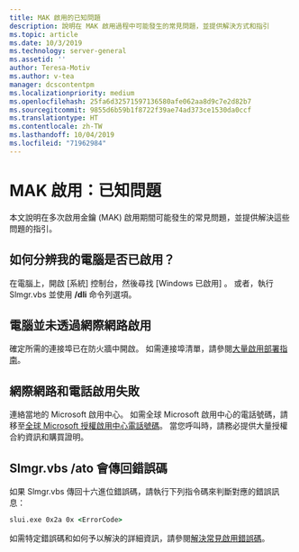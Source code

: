 ```yaml
---
title: MAK 啟用的已知問題
description: 說明在 MAK 啟用過程中可能發生的常見問題，並提供解決方式和指引
ms.topic: article
ms.date: 10/3/2019
ms.technology: server-general
ms.assetid: ''
author: Teresa-Motiv
ms.author: v-tea
manager: dcscontentpm
ms.localizationpriority: medium
ms.openlocfilehash: 25fa6d32571597136580afe062aa8d9c7e2d82b7
ms.sourcegitcommit: 9855d6b59b1f8722f39ae74ad373ce1530da0ccf
ms.translationtype: HT
ms.contentlocale: zh-TW
ms.lasthandoff: 10/04/2019
ms.locfileid: "71962984"
---
```

# <a name="mak-activation-known-issues"></a>MAK 啟用：已知問題

本文說明在多次啟用金鑰 (MAK) 啟用期間可能發生的常見問題，並提供解決這些問題的指引。

## <a name="how-can-i-tell-whether-my-computer-is-activated"></a>如何分辨我的電腦是否已啟用？

在電腦上，開啟 [系統]  控制台，然後尋找 [Windows 已啟用]  。 或者，執行 Slmgr.vbs 並使用 **/dli** 命令列選項。

## <a name="the-computer-does-not-activate-over-the-internet"></a>電腦並未透過網際網路啟用

確定所需的連接埠已在防火牆中開啟。 如需連接埠清單，請參閱[大量啟用部署指南](http://go.microsoft.com/fwlink/?linkid=150083)。

## <a name="internet-and-telephone-activation-fail"></a>網際網路和電話啟用失敗

連絡當地的 Microsoft 啟用中心。 如需全球 Microsoft 啟用中心的電話號碼，請移至[全球 Microsoft 授權啟用中心電話號碼](https://www.microsoft.com/Licensing/existing-customer/activation-centers)。 當您呼叫時，請務必提供大量授權合約資訊和購買證明。

## <a name="slmgrvbs-ato-returns-an-error-code"></a>Slmgr.vbs /ato 會傳回錯誤碼

如果 Slmgr.vbs 傳回十六進位錯誤碼，請執行下列指令碼來判斷對應的錯誤訊息：

```cmd
slui.exe 0x2a 0x <ErrorCode>
```

如需特定錯誤碼和如何予以解決的詳細資訊，請參閱[解決常見啟用錯誤碼](activation-error-codes.md)。
